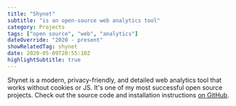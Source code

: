 ```yaml
---
title: "Shynet"
subtitle: "is an open-source web analytics tool"
category: Projects
tags: ["open source", "web", "analytics"]
dateOverride: "2020 - present"
showRelatedTag: shynet
date: 2020-05-09T20:55:10Z
highlightSubtitle: true
---
```


Shynet is a modern, privacy-friendly, and detailed web analytics tool that works without cookies or JS. It's one of my most successful open source projects. Check out the source code and installation instructions [on GitHub](https://github.com/milesmcc/shynet).